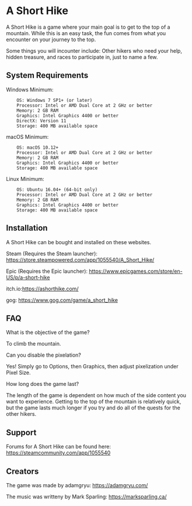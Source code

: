 A Short Hike
========

A Short Hike is a game where your main goal is to get to the top of a mountain. 
While this is an easy task, the fun comes from what you encounter on your journey to the top.

Some things you will incounter include:
Other hikers who need your help, hidden treasure, and races to participate in, just to name a few.

System Requirements
-------------------

Windows Minimum:

        OS: Windows 7 SP1+ (or later)
        Processor: Intel or AMD Dual Core at 2 GHz or better
        Memory: 2 GB RAM
        Graphics: Intel Graphics 4400 or better
        DirectX: Version 11
        Storage: 400 MB available space

macOS Minimum:

        OS: macOS 10.12+
        Processor: Intel or AMD Dual Core at 2 GHz or better
        Memory: 2 GB RAM
        Graphics: Intel Graphics 4400 or better
        Storage: 400 MB available space

Linux Minimum:

        OS: Ubuntu 16.04+ (64-bit only)
        Processor: Intel or AMD Dual Core at 2 GHz or better
        Memory: 2 GB RAM
        Graphics: Intel Graphics 4400 or better
        Storage: 400 MB available space


Installation
------------

A Short Hike can be bought and installed on these websites.

Steam (Requires the Steam launcher): https://store.steampowered.com/app/1055540/A_Short_Hike/

Epic (Requires the Epic launcher): https://www.epicgames.com/store/en-US/p/a-short-hike

itch.io:https://ashorthike.com/

gog: https://www.gog.com/game/a_short_hike


FAQ
----------

What is the objective of the game?

To climb the mountain.

Can you disable the pixelation?

Yes! Simply go to Options, then Graphics, then adjust pixelization under Pixel Size.

How long does the game last?

The length of the game is dependent on how much of the side content you want to experience. Getting to the top of the mountain is relatively quick, but the game lasts much longer if you try and do all of the quests for the other hikers.

Support
--------

Forums for A Short Hike can be found here: https://steamcommunity.com/app/1055540


Creators
-------

The game was made by adamgryu: https://adamgryu.com/

The music was writteny by Mark Sparling: https://marksparling.ca/
